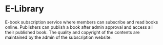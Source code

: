# E-Library
 E-book subscription service where members can subscribe and read books online. Publishers can publish a book after admin approval and access all their published book. The quality and copyright of the contents are maintained by the admin of the subscription website.
